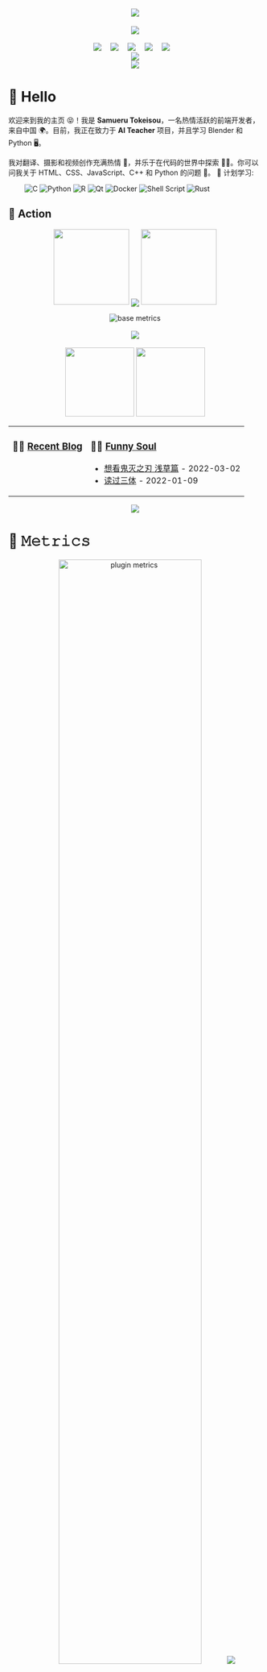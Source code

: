 <!-- 动态打字效果 -->
<h1 align="center">
  <a href="https://fatalis0125.serv00.net/">
    <img src="https://readme-typing-svg.herokuapp.com?color=%2336BCF7&lines=生活明朗，万物可爱.;console.log(%22Hello%EF%BC%8Cworld%22)">
  </a>
</h1>

<!-- 敲代码的图片 -->
<div align="center"><img order-radius="100px" src="https://npm.elemecdn.com/anzhiyu-assets/image/common/github-info/Knock-Code.gif"/></div>
<br>

<!-- 个人资料徽标 -->
<div align="center">
  <a href="https://fatalis0125.serv00.net/"><img src="https://img.shields.io/badge/website-个人博客-blue"></a>&emsp;
  <a href="https://x.com/SamueruTokeisou"><img src="https://img.shields.io/badge/X-%E6%8E%A8%E7%89%B9-blue"></a>&emsp;
  <a href="https://t.me/samuerutokeisou"><img src="https://img.shields.io/badge/Telegram-%E7%94%B5%E6%8A%A5-blue"></a>&emsp;
  <a href="https://github.com/SamueruTokeisou"><img src="https://img.shields.io/badge/github-%E5%89%8D%E7%AB%AF-c32136"></a>&emsp;
  <a href="mailto:samuerutokeisou@gmail.com"><img src="https://img.shields.io/badge/Email-%E7%94%B5%E5%AD%90%E9%82%AE%E4%BB%B6-c32136"></a>&emsp;
</div>

<!-- 访客数统计徽标 -->
<div align="center"><img src="https://visitor-badge.glitch.me/badge?page_id=samuerutokeisou" /></div>

<!-- 贪吃蛇代码贡献图 -->
<div align="center"><img src="https://cdn1.tianli0.top/gh/anzhiyu-c/anzhiyu-c/assets/github-contribution-grid-snake.svg" /></div>

# 🙋 Hello

欢迎来到我的主页 😝！我是 **Samueru Tokeisou**，一名热情活跃的前端开发者，来自中国 🌍。目前，我正在致力于 **AI Teacher** 项目，并且学习 Blender 和 Python 🖥️。

我对翻译、摄影和视频创作充满热情 📸，并乐于在代码的世界中探索 🧑‍💻。你可以问我关于 HTML、CSS、JavaScript、C++ 和 Python 的问题 💬。
🧠 计划学习:

&emsp;&emsp;
![C](https://img.shields.io/badge/c-%2300599C.svg?style=flat-square&logo=c&logoColor=white)
![Python](https://img.shields.io/badge/-Python-pink?style=flat-square&logo=Python)
![R](https://img.shields.io/badge/r-%23276DC3.svg?style=flat-square&logo=r&logoColor=white)
![Qt](https://img.shields.io/badge/Qt-%23217346.svg?style=style=flat-square&logo=Qt&logoColor=white)
![Docker](https://img.shields.io/badge/-Docker-FCC624?style=flat-square&logo=docker)
![Shell Script](https://img.shields.io/badge/shell_script-%4285F4.svg?style=style=flat-square&logo=gnu-bash&logoColor=white)
![Rust](https://img.shields.io/badge/Rust-2E67D3.svg?style=style=flat-square&logo=rust&logoColor=white)


## 🚀 Action

<!-- 连续提交代码天数记录 -->
<p align="center">
  <img width="150" src="https://npm.elemecdn.com/anzhiyu-assets/image/common/github-info/left-wing.png" />
  <img align="center" src="https://github-readme-streak-stats.herokuapp.com/?user=samuerutokeisou&theme=dark&hide_border=true" />
  <img width="150" src="https://npm.elemecdn.com/anzhiyu-assets/image/common/github-info/right-wing.png" />
</p>

<!-- metrics 基础资料 -->
<div align="center"><img src="https://cdn1.tianli0.top/gh/anzhiyu-c/anzhiyu-c@main/base_metrics.svg" alt="base metrics"/></div>
<br>

<!-- GitHub奖杯🏆 -->
<div align="center"><img src="https://github-profile-trophy.vercel.app/?username=samuerutokeisou&theme=gruvbox&row=1&column=7&no-frame=true&no-bg=true" /></div>
<br>

<!-- GitHub数据统计 -->
<div align="center">
  <img height="137px" src="https://github-readme-stats.vercel.app/api?username=samuerutokeisou&hide_title=true&hide_border=true&show_icons=true&line_height=21&text_color=000&icon_color=000&bg_color=0,ea6161,ffc64d,fffc4d,52fa5a&theme=graywhite" />
  <img height="137px" src="https://github-readme-stats.vercel.app/api/top-langs/?username=samuerutokeisou&hide_title=true&hide_border=true&layout=compact&langs_count=6&text_color=000&icon_color=fff&bg_color=0,52fa5a,4dfcff,c64dff&theme=graywhite" />
</div>

<!-- wakatime 统计 -->
<table align="center">
<tr>
<td valign="top">

### 🤹‍♀️ <a href="https://fatalis0125.serv00.net/" target="_blank">Recent Blog</a>

<!-- START_SECTION:blog -->

<!-- END_SECTION:blog -->

</td>
<td valign="top">

### 🤾‍♂️ <a href="https://www.douban.com/people/252613592" target="_blank">Funny Soul</a>

<!-- START_SECTION:douban -->
* <a href='http://movie.douban.com/subject/35691909/' target='_blank'>想看鬼灭之刃 浅草篇</a> - 2022-03-02
* <a href='https://book.douban.com/subject/2567698/' target='_blank'>读过三体</a> - 2022-01-09
<!-- END_SECTION:douban -->

</tr>
</table>

<!-- GitHub Activity Graph -->
<div align="center"><img src="https://activity-graph.herokuapp.com/graph?username=samuerutokeisou&theme=xcode" /></div>

# 🎯 𝙼𝚎𝚝𝚛𝚒𝚌𝚜

<!-- plugin metrics -->
<div align="center">
  <img src="https://cdn1.tianli0.top/gh/anzhiyu-c/anzhiyu-c@main/plugin_metrics.svg" alt="plugin metrics" width="75%"/>
  <img src="https://cdn.cbd.int/anzhiyu-assets/image/common/github-info/rocket-banner.jpg"/>
</div>

# 🤝 Social

<!-- BiliBili和CSDN数据 -->
<div align="center">
  <a href="https://space.bilibili.com/372204786"><img src="https://stats.justsong.cn/api/bilibili/?id=372204786"/></a>
  <a href="https://blog.csdn.net/CZW2268025923?spm=1001.2014.3001.5343"><img src="https://stats.justsong.cn/api/csdn?id=CZW2268025923?spm=1001.2014.3001.5343"/></a>
</div>
